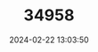 ---
title: "34958"
category: "Maytenus abbottii"
draft: false
date: 2024-02-22 13:03:50
languages:
  English: ["Abbot's Silky Bark", "Rock Silky Bark", "Pondo Silky-bark"]
  Afrikaans: ["Klip-sybas", "Pondo-sybas"]
---